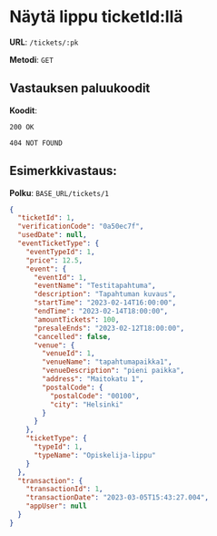 # Näytä lippu ticketId:llä

**URL**: `/tickets/:pk`

**Metodi**: `GET`

## Vastauksen paluukoodit

**Koodit**:

`200 OK`

`404 NOT FOUND`

## Esimerkkivastaus:

**Polku**: `BASE_URL/tickets/1`

```json
{
  "ticketId": 1,
  "verificationCode": "0a50ec7f",
  "usedDate": null,
  "eventTicketType": {
    "eventTypeId": 1,
    "price": 12.5,
    "event": {
      "eventId": 1,
      "eventName": "Testitapahtuma",
      "description": "Tapahtuman kuvaus",
      "startTime": "2023-02-14T16:00:00",
      "endTime": "2023-02-14T18:00:00",
      "amountTickets": 100,
      "presaleEnds": "2023-02-12T18:00:00",
      "cancelled": false,
      "venue": {
        "venueId": 1,
        "venueName": "tapahtumapaikka1",
        "venueDescription": "pieni paikka",
        "address": "Maitokatu 1",
        "postalCode": {
          "postalCode": "00100",
          "city": "Helsinki"
        }
      }
    },
    "ticketType": {
      "typeId": 1,
      "typeName": "Opiskelija-lippu"
    }
  },
  "transaction": {
    "transactionId": 1,
    "transactionDate": "2023-03-05T15:43:27.004",
    "appUser": null
  }
}
```
